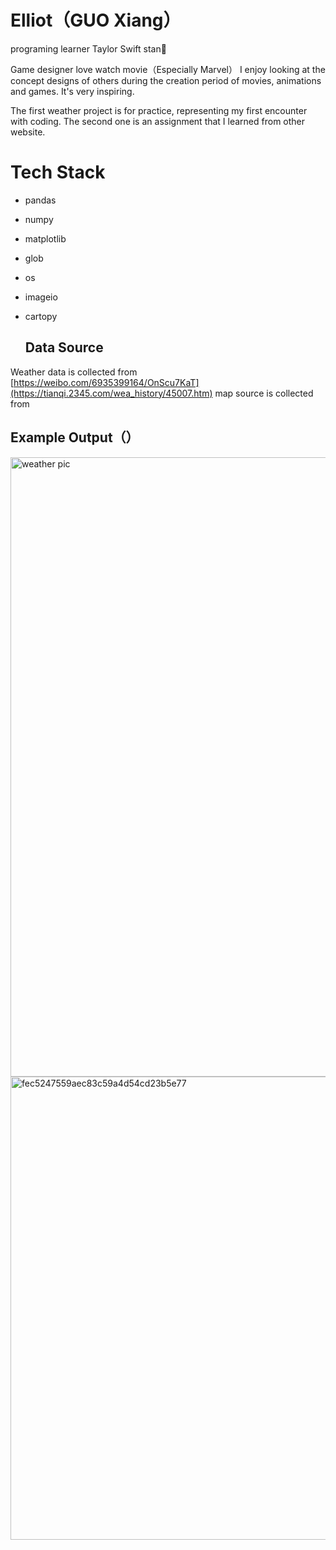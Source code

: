 # Elliot（GUO Xiang）
programing learner   Taylor Swift stan👸

Game designer     love watch movie（Especially Marvel） I enjoy looking at the concept designs of others during the creation period of movies, animations and games. It's very inspiring.

The first weather project is for practice, representing my first encounter with coding. The second one is an assignment that I learned from other website.

# Tech Stack
- pandas
- numpy
- matplotlib
- glob
- os
- imageio
- cartopy

  ## Data Source
Weather data is collected from [https://weibo.com/6935399164/OnScu7KaT](https://tianqi.2345.com/wea_history/45007.htm)
map source is collected from 

## Example Output（）

<img width="1920" height="991" alt="weather pic" src="https://github.com/user-attachments/assets/fdb6c0fc-1598-42b3-86cf-fa6f9f2a3c19" />
<img width="1226" height="741" alt="fec5247559aec83c59a4d54cd23b5e77" src="https://github.com/user-attachments/assets/41ba5cb0-37e2-425d-aa38-b029367e8f0e" />
